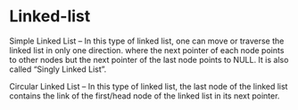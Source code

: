 # Linked-list
Simple Linked List – In this type of linked list, one can move or traverse the linked list in only one direction. 
where the next pointer of each node points to other nodes but the next pointer of the last node points to NULL. 
It is also called “Singly Linked List”.

Circular Linked List – In this type of linked list, the last node of the linked list contains the link of the first/head node of the linked list in its next pointer.
